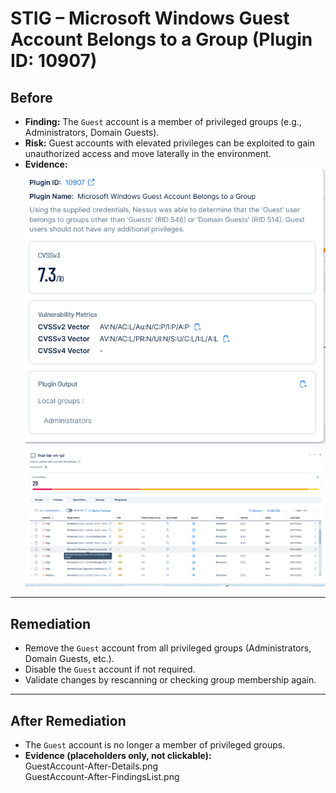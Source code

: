 # STIG – Microsoft Windows Guest Account Belongs to a Group (Plugin ID: 10907)

## Before
- **Finding:** The `Guest` account is a member of privileged groups (e.g., Administrators, Domain Guests).  
- **Risk:** Guest accounts with elevated privileges can be exploited to gain unauthorized access and move laterally in the environment.  
- **Evidence:**  
  ![Guest Account – Before Details](GuestAccount-Before-Details.png)  
  ![Guest Account – Before Findings List](GuestAccount-Before-FindingsList.png)  

---

## Remediation
- Remove the `Guest` account from all privileged groups (Administrators, Domain Guests, etc.).  
- Disable the `Guest` account if not required.  
- Validate changes by rescanning or checking group membership again.  

---

## After Remediation
- The `Guest` account is no longer a member of privileged groups.  
- **Evidence (placeholders only, not clickable):**  
  GuestAccount-After-Details.png  
  GuestAccount-After-FindingsList.png  
